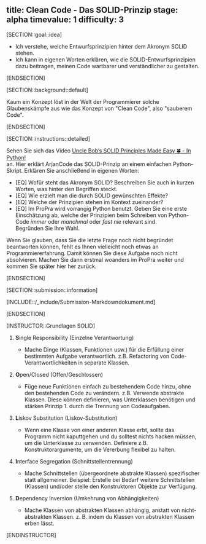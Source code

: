 title: Clean Code - Das SOLID-Prinzip
stage: alpha
timevalue: 1
difficulty: 3
---
[SECTION::goal::idea]

- Ich verstehe, welche Entwurfsprinzipien hinter dem Akronym SOLID stehen.
- Ich kann in eigenen Worten erklären, wie die SOLID-Entwurfsprinzipien dazu beitragen, meinen 
  Code wartbarer und verständlicher zu gestalten. 

[ENDSECTION]

[SECTION::background::default]

Kaum ein Konzept löst in der Welt der Programmierer solche Glaubenskämpfe aus wie das Konzept von "Clean Code", also
"sauberem Code". 

[ENDSECTION]

[SECTION::instructions::detailed]

Sehen Sie sich das Video 
[Uncle Bob’s SOLID Principles Made Easy 🍀 - In Python!](https://www.youtube.com/watch?v=pTB30aXS77U)  
an.
Hier erklärt ArjanCode das SOLID-Prinzip an einem einfachen Python-Skript.
Erklären Sie anschließend in eigenen Worten:

- [EQ] Wofür steht das Akronym SOLID?
  Beschreiben Sie auch in kurzen Worten, was hinter den Begriffen steckt.
- [EQ] Wie erzielt man die durch SOLID gewünschten Effekte?
- [EQ] Welche der Prinzipien stehen im Kontext zueinander?
- [EQ] Im ProPra wird vorrangig Python benutzt.
  Geben Sie eine erste Einschätzung ab, welche der Prinzipien beim Schreiben von Python-Code 
  *immer* oder *manchmal* oder *fast nie* relevant sind.  
  Begründen Sie Ihre Wahl.

Wenn Sie glauben, dass Sie die letzte Frage noch nicht begründet beantworten können, fehlt es 
Ihnen vielleicht noch etwas an Programmiererfahrung.
Damit können Sie diese Aufgabe noch nicht absolvieren.
Machen Sie dann erstmal woanders im ProPra weiter und kommen Sie später hier her zurück.

[ENDSECTION]

[SECTION::submission::information]

[INCLUDE::/_include/Submission-Markdowndokument.md]

[ENDSECTION]

[INSTRUCTOR::Grundlagen SOLID]

1. **S**ingle Responsibility (Einzelne Verantwortung)
    - Mache Dinge (Klassen, Funktionen usw.) für die Erfüllung einer bestimmten Aufgabe verantwortlich.
      z.B. Refactoring von Code-Verantwortlichkeiten in separate Klassen.

2. **O**pen/Closed (Offen/Geschlossen)
    - Füge neue Funktionen einfach zu bestehendem Code hinzu, ohne den bestehenden Code zu verändern.
      z.B. Verwende abstrakte Klassen. 
      Diese können definieren, was Unterklassen benötigen und stärken Prinzip 1. durch die 
      Trennung von Codeaufgaben. 

3. **L**iskov Substitution (Liskov-Substitution)
    - Wenn eine Klasse von einer anderen Klasse erbt, 
      sollte das Programm nicht kaputtgehen und du solltest nichts hacken müssen, um die 
      Unterklasse zu verwenden. 
      Definiere z.B. Konstruktorargumente, um die Vererbung flexibel zu halten.

4. **I**nterface Segregation (Schnittstellentrennung)
    - Mache Schnittstellen (übergeordnete abstrakte Klassen) spezifischer statt allgemeiner.
      Beispiel: Erstelle bei Bedarf weitere Schnittstellen (Klassen) und/oder stelle den 
      Konstruktoren Objekte zur Verfügung.

5. **D**ependency Inversion (Umkehrung von Abhängigkeiten)
    - Mache Klassen von abstrakten Klassen abhängig, anstatt von nicht-abstrakten Klassen.
      z. B. indem du Klassen von abstrakten Klassen erben lässt.

[ENDINSTRUCTOR]
